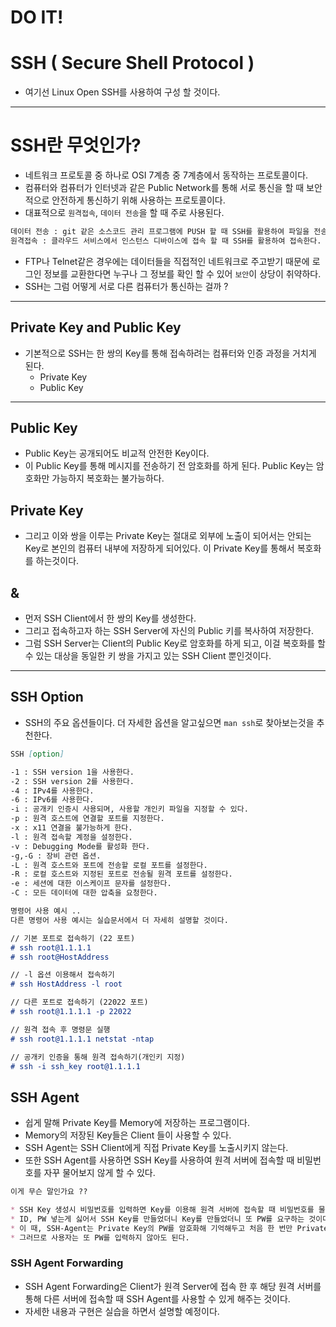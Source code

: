 # DO IT!

# SSH ( Secure Shell Protocol )

- 여기선 Linux Open SSH를 사용하여 구성 할 것이다.

---

# SSH란 무엇인가?

- 네트워크 프로토콜 중 하나로 OSI 7계층 중 7계층에서 동작하는 프로토콜이다.
- 컴퓨터와 컴퓨터가 인터넷과 같은 Public Network를 통해 서로 통신을 할 때 보안적으로 안전하게 통신하기 위해 사용하는 프로토콜이다.
- 대표적으로 `원격접속`, `데이터 전송`을 할 때 주로 사용된다.

```markdown
데이터 전송 : git 같은 소스코드 관리 프로그램에 PUSH 할 때 SSH를 활용하여 파일을 전송한다.
원격접속 : 클라우드 서비스에서 인스턴스 디바이스에 접속 할 때 SSH를 활용하여 접속한다.
```

- FTP나 Telnet같은 경우에는 데이터들을 직접적인 네트워크로 주고받기 때문에 로그인 정보를 교환한다면 누구나 그 정보를 확인 할 수 있어 `보안`이 상당이 취약하다.
- SSH는 그럼 어떻게 서로 다른 컴퓨터가 통신하는 걸까 ?

---

## Private Key and Public Key

- 기본적으로 SSH는 한 쌍의 Key를 통해 접속하려는 컴퓨터와 인증 과정을 거치게 된다.
    - Private Key
    - Public Key

---

## Public Key

- Public Key는 공개되어도 비교적 안전한 Key이다.
- 이 Public Key를 통해 메시지를 전송하기 전 암호화를 하게 된다. Public Key는 암호화만 가능하지 복호화는 불가능하다.

## Private Key

- 그리고 이와 쌍을 이루는 Private Key는 절대로 외부에 노출이 되어서는 안되는 Key로 본인의 컴퓨터 내부에 저장하게 되어있다. 이 Private Key를 통해서 복호화를 하는것이다.

## &

- 먼저 SSH Client에서 한 쌍의 Key를 생성한다.
- 그리고 접속하고자 하는 SSH Server에 자신의 Public 키를 복사하여 저장한다.
- 그럼 SSH Server는 Client의 Public Key로 암호화를 하게 되고, 이걸 복호화를 할 수 있는 대상을 동일한 키 쌍을 가지고 있는 SSH Client 뿐인것이다.

---

## SSH Option

- SSH의 주요 옵션들이다. 더 자세한 옵션을 알고싶으면 `man ssh`로 찾아보는것을 추천한다.

```markdown
SSH [option]

-1 : SSH version 1을 사용한다.
-2 : SSH version 2를 사용한다.
-4 : IPv4를 사용한다.
-6 : IPv6를 사용한다.
-i : 공개키 인증시 사용되며, 사용할 개인키 파일을 지정할 수 있다.
-p : 원격 호스트에 연결할 포트를 지정한다.
-x : x11 연결을 불가능하게 한다.
-l : 원격 접속할 계정을 설정한다.
-v : Debugging Mode를 활성화 한다.
-g,-G : 장비 관련 옵션.
-L : 원격 호스트와 포트에 전송할 로컬 포트를 설정한다.
-R : 로컬 호스트와 지정된 포트로 전송될 원격 포트를 설정한다.
-e : 세션에 대한 이스케이프 문자를 설정한다.
-C : 모든 데이터에 대한 압축을 요청한다.

명령어 사용 예시 ..
다른 명령어 사용 예시는 실습문서에서 더 자세히 설명할 것이다.

// 기본 포트로 접속하기 (22 포트)
# ssh root@1.1.1.1 
# ssh root@HostAddress

// -l 옵션 이용해서 접속하기
# ssh HostAddress -l root

// 다른 포트로 접속하기 (22022 포트)
# ssh root@1.1.1.1 -p 22022

// 원격 접속 후 명령문 실행
# ssh root@1.1.1.1 netstat -ntap

// 공개키 인증을 통해 원격 접속하기(개인키 지정)
# ssh -i ssh_key root@1.1.1.1
```

## SSH Agent

- 쉽게 말해 Private Key를 Memory에 저장하는 프로그램이다.
- Memory의 저장된 Key들은 Client 들이 사용할 수 있다.
- SSH Agent는 SSH Client에게 직접 Private Key를 노출시키지 않는다.
- 또한 SSH Agent를 사용하면 SSH Key를 사용하여 원격 서버에 접속할 때 비밀번호를 자꾸 물어보지 않게 할 수 있다.

```markdown
이게 무슨 말인가요 ??

* SSH Key 생성시 비밀번호를 입력하면 Key를 이용해 원격 서버에 접속할 때 비밀번호를 물어보는데, 이게 너무 귀찮다.
* ID, PW 넣는게 싫어서 SSH Key를 만들었더니 Key를 만들었더니 또 PW를 요구하는 것이다 ;;
* 이 때, SSH-Agent는 Private Key의 PW를 암호화해 기억해두고 처음 한 번만 Private Key를 입력하면 다음부터는 기억해놓은 PW를 사용한다.
* 그러므로 사용자는 또 PW를 입력하지 않아도 된다.
```

### SSH Agent Forwarding

- SSH Agent Forwarding은 Client가 원격 Server에 접속 한 후 해당 원격 서버를 통해 다른 서버에 접속할 때 SSH Agent를 사용할 수 있게 해주는 것이다.
- 자세한 내용과 구현은 실습을 하면서 설명할 예정이다.